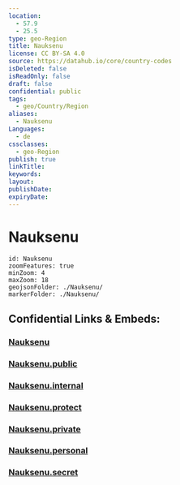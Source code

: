 ```yaml
---
location:
  - 57.9
  - 25.5
type: geo-Region
title: Nauksenu
license: CC BY-SA 4.0
source: https://datahub.io/core/country-codes
isDeleted: false
isReadOnly: false
draft: false
confidential: public
tags:
  - geo/Country/Region
aliases:
  - Nauksenu
Languages:
  - de
cssclasses:
  - geo-Region
publish: true
linkTitle:
keywords:
layout:
publishDate:
expiryDate:
---
```


# Nauksenu

```leaflet
id: Nauksenu
zoomFeatures: true 
minZoom: 4 
maxZoom: 18
geojsonFolder: ./Nauksenu/
markerFolder: ./Nauksenu/
```


## Confidential Links & Embeds: 

### [Nauksenu](/_Standards/Earth/Continent/Europe/Europe~North/Latvia/Counties/Nauksenu.md) 

### [Nauksenu.public](/_public/Earth/Continent/Europe/Europe~North/Latvia/Counties/Nauksenu.public.md) 

### [Nauksenu.internal](/_internal/Earth/Continent/Europe/Europe~North/Latvia/Counties/Nauksenu.internal.md) 

### [Nauksenu.protect](/_protect/Earth/Continent/Europe/Europe~North/Latvia/Counties/Nauksenu.protect.md) 

### [Nauksenu.private](/_private/Earth/Continent/Europe/Europe~North/Latvia/Counties/Nauksenu.private.md) 

### [Nauksenu.personal](/_personal/Earth/Continent/Europe/Europe~North/Latvia/Counties/Nauksenu.personal.md) 

### [Nauksenu.secret](/_secret/Earth/Continent/Europe/Europe~North/Latvia/Counties/Nauksenu.secret.md)

